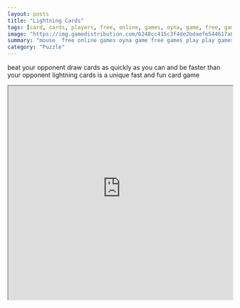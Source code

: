 ```yaml
---
layout: posts
title: "Lightning Cards"
tags: [card, cards, players, free, online, games, oyna, game, free, games, play, play, games]
image: "https://img.gamedistribution.com/6248cc415c3f4de2bdaefe544617a092.jpg"
summary: "mouse  free online games oyna game free games play play games"
category: "Puzzle"
---
```


beat your opponent draw cards as quickly as you can and be faster than your opponent lightning cards is a unique fast and fun card game

<iframe width="100%" height="480px;" src="https://html5.gamedistribution.com/6248cc415c3f4de2bdaefe544617a092/"></iframe>